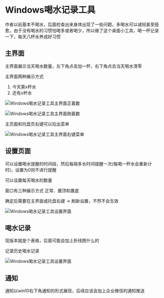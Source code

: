# Windows喝水记录工具

作者以前基本不喝水，后面检查出来身体出现了一些问题，多喝水可以减轻甚至痊愈，由于没有喝水的习惯怕喝多或者喝少，所以做了这个桌面小工具，喝一杯记录一下，每天八杯水养成好习惯

## 主界面

主界面展示当天喝水数量，左下角点击加一杯，右下角点击当天喝水清零

主界面两种展示方式

1. 今天第x杯水
2. 还有x杯水

![Windows喝水记录工具主界面正着数](https://media.baby7blog.com/github%2Fdrinking%2Fdrinking_main_positive.png)

![Windows喝水记录工具主界面倒着数](https://media.baby7blog.com/github%2Fdrinking%2Fdrinking_main_negative.png)

主页面和托盘页右键可以拉出菜单

![Windows喝水记录工具主界面右键菜单](https://media.baby7blog.com/github%2Fdrinking%2Fdrinking_main_right.png)


## 设置页面

可以设置喝水提醒的时间段，然后每隔多长时间提醒一次(每喝一杯水会重新计时)，设置为0则不进行提醒

可以设置每天喝水的数量

窗口有三种展示方式 正常、置顶和置底

确定后需要在主界面或托盘右键 -> 刷新设置，不然不会生效


![Windows喝水记录工具设置界面](https://media.baby7blog.com/github%2Fdrinking%2Fdrinking_setting.png)

## 喝水记录

现版本就是个表格，后面可能会加上折线图什么的

记录历史喝水记录

![Windows喝水记录工具设置界面](https://media.baby7blog.com/github%2Fdrinking%2Fdrinking_records.png)

## 通知

通知以win10右下角通知的形式展现，后续应该会加上企业微信的通知推送